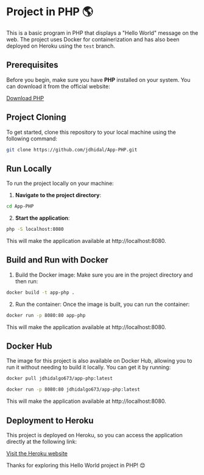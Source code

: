 # Project in PHP 🌎

This is a basic program in PHP that displays a "Hello World" message on the web. The project uses Docker for containerization and has also been deployed on Heroku using the `test` branch.

## Prerequisites

Before you begin, make sure you have **PHP** installed on your system. You can download it from the official website:

[Download PHP](https://www.php.net)

## Project Cloning

To get started, clone this repository to your local machine using the following command:

```bash
git clone https://github.com/jdhidal/App-PHP.git
```

## Run Locally

To run the project locally on your machine:

1. **Navigate to the project directory**:
```bash
cd App-PHP
```

2. **Start the application**:
```bash
php -S localhost:8080
```
This will make the application available at http://localhost:8080.

## Build and Run with Docker

1. Build the Docker image: Make sure you are in the project directory and then run:
```bash
docker build -t app-php .
```

2. Run the container: Once the image is built, you can run the container:
```bash
docker run -p 8080:80 app-php
```
This will make the application available at http://localhost:8080.

## Docker Hub

The image for this project is also available on Docker Hub, allowing you to run it without needing to build it locally. You can get it by running:

```bash
docker pull jdhidalgo673/app-php:latest
```

```bash
docker run -p 8080:80 jdhidalgo673/app-php:latest
```

This will make the application available at http://localhost:8080.

## Deployment to Heroku

This project is deployed on Heroku, so you can access the application directly at the following link:

[Visit the Heroku website](https://app-php-d4fa4eabf2f1.herokuapp.com/)


Thanks for exploring this Hello World project in PHP! 😊